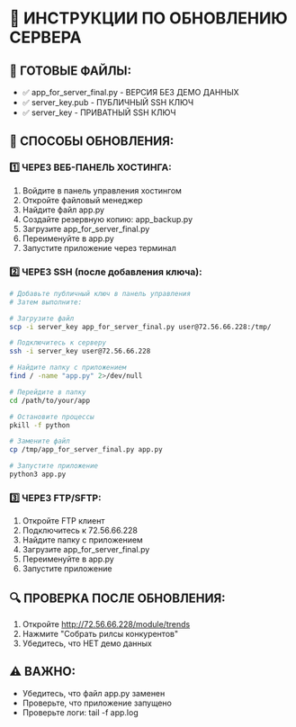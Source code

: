 # 🚀 ИНСТРУКЦИИ ПО ОБНОВЛЕНИЮ СЕРВЕРА

## 📁 ГОТОВЫЕ ФАЙЛЫ:
- ✅ app_for_server_final.py - ВЕРСИЯ БЕЗ ДЕМО ДАННЫХ
- ✅ server_key.pub - ПУБЛИЧНЫЙ SSH КЛЮЧ
- ✅ server_key - ПРИВАТНЫЙ SSH КЛЮЧ

## 🔧 СПОСОБЫ ОБНОВЛЕНИЯ:

### 1️⃣ ЧЕРЕЗ ВЕБ-ПАНЕЛЬ ХОСТИНГА:
1. Войдите в панель управления хостингом
2. Откройте файловый менеджер
3. Найдите файл app.py
4. Создайте резервную копию: app_backup.py
5. Загрузите app_for_server_final.py
6. Переименуйте в app.py
7. Запустите приложение через терминал

### 2️⃣ ЧЕРЕЗ SSH (после добавления ключа):
```bash
# Добавьте публичный ключ в панель управления
# Затем выполните:

# Загрузите файл
scp -i server_key app_for_server_final.py user@72.56.66.228:/tmp/

# Подключитесь к серверу
ssh -i server_key user@72.56.66.228

# Найдите папку с приложением
find / -name "app.py" 2>/dev/null

# Перейдите в папку
cd /path/to/your/app

# Остановите процессы
pkill -f python

# Замените файл
cp /tmp/app_for_server_final.py app.py

# Запустите приложение
python3 app.py
```

### 3️⃣ ЧЕРЕЗ FTP/SFTP:
1. Откройте FTP клиент
2. Подключитесь к 72.56.66.228
3. Найдите папку с приложением
4. Загрузите app_for_server_final.py
5. Переименуйте в app.py
6. Запустите приложение

## 🔍 ПРОВЕРКА ПОСЛЕ ОБНОВЛЕНИЯ:
1. Откройте http://72.56.66.228/module/trends
2. Нажмите "Собрать рилсы конкурентов"
3. Убедитесь, что НЕТ демо данных

## ⚠️ ВАЖНО:
- Убедитесь, что файл app.py заменен
- Проверьте, что приложение запущено
- Проверьте логи: tail -f app.log
